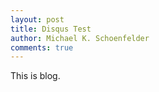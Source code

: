 ```yaml
---
layout: post
title: Disqus Test
author: Michael K. Schoenfelder
comments: true
---
```


This is blog.
